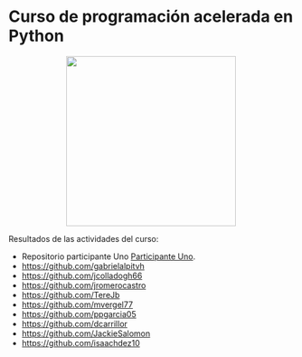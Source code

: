 # Curso de programación acelerada en Python

<p align="center">
<img src="https://upload.wikimedia.org/wikipedia/commons/thumb/c/c3/Python-logo-notext.svg/1200px-Python-logo-notext.svg.png" width="300">
</p>

Resultados de las actividades del curso:

- Repositorio participante Uno [Participante Uno](https://github.com/ulinjr).
- https://github.com/gabrielalpitvh
- https://github.com/jcolladogh66
- https://github.com/jromerocastro
- https://github.com/TereJb
- https://github.com/mvergel77
- https://github.com/ppgarcia05
- https://github.com/dcarrillor
- https://github.com/JackieSalomon
- https://github.com/isaachdez10
